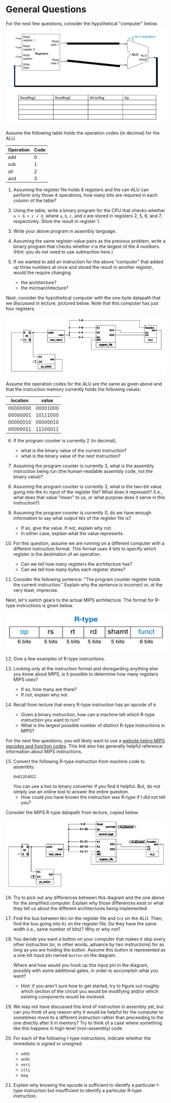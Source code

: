 # General Questions

For the next few questions,
consider the hypothetical "computer" below.

![simple computer](images/basic_datapath_and_table.png)

Assume the following table holds the operation codes (in decimal) for the
ALU.

   Operation | Code |
   ---       | ---  |
   add       |   0  |
   sub       |   1  |
   slt       |   2  |
   and       |   3  |

1. Assuming the register file holds 8 registers and the can ALU can perform
   only those 4 operations,
   how many bits are required in each column of the table?

2. Using the table, write a binary program for the CPU that checks whether
   `a + b + c < d`, where `a`, `b`, `c`, and `d` are stored in
   registers 2, 5, 6, and 7, respectively.
   Store the result in register 1.

3. Write your above program in assembly language.

4. Assuming the same register-value pairs as the previous problem,
   write a binary program that checks whether `d` is the largest of the 4
   numbers.
   (Hint: you do not need to use subtraction here.)

5. If we wanted to add an instruction for the above "computer" that added up
   three numbers at once and stored the result in another register,
   would the require changing
   * the architecture?
   * the microarchitecture?

Next, consider the hypothetical computer with the one-byte datapath that
we discussed in lecture, pictured below.
Note that this computer has just four registers.

![one-byte computer](images/one-byte-datapath.png)

Assume the operation codes for the ALU are the same as given above and that
the instruction memory currently holds the following values:

   location | value    |
   ---      | ---      |
   00000000 | 00001000 |
   00000001 | 10111000 |
   00000010 | 00000010 |
   00000011 | 11100011 |

6. If the program counter is currently 2 (in decimal),
   * what is the binary value of the current instruction?
   * what is the binary value of the next instruction?

7. Assuming the program counter is currently 3,
   what is the assembly instruction being run
   (the human-readable assembly code, not the binary value)?

8. Assuming the program counter is currently 3,
   what is the two-bit value going into the `R1` input of the register file?
   What does it represent?
   (I.e., what does that value "mean" to us,
   or what purpose does it serve in this instruction?)

9. Assuming the program counter is currently 0,
   do we have enough information to say what output `RD1` of the register file
   is?
   * If so, give the value.
     If not, explain why not.
   * In either case, explain what the value represents.

10. For this question,
    assume we are running on a different computer with a different instruction
    format.
    This format uses 4 bits to specify which register is the destination of an
    operation.
    * Can we tell how many registers the architecture has?
    * Can we tell how many bytes each register stores?

11. Consider the following sentence:
    "The program counter register holds the current instruction."
    Explain why the sentence is incorrect or, at the very least, imprecise.

Next, let's switch gears to the actual MIPS architecture.
The format for R-type instructions is given below.

![R-type instructions](images/instruction-format-r.png)

12. Give a few examples of R-type instructions.

13. Looking only at the instruction format and disregarding anything else you
    know about MIPS,
    is it possible to determine how many registers MIPS uses?
    * If so, how many are there?
    * If not, explain why not.

14. Recall from lecture that every R-type instruction has an opcode of `0`.
    * Given a binary instruction,
      how can a machine tell *which* R-type instruction you want to run?
    * What is the largest possible number of distinct R-type instructions in
      MIPS?

<!--
2. Is there anything that can be done in a high-level language (e.g., Java)
that cannot be done in assembly?
If so, give an example.
If not, explain why not.

4. MIPS instructions are stored as 32-bit numbers.
What is the advantage of having every instruction stored using the same
number of bits?
Are there any disadvantages?
-->

For the next few questions,
you will likely want to use a
[website listing MIPS opcodes and function codes](https://uweb.engr.arizona.edu/~ece369/Resources/spim/MIPSReference.pdf).
This link also has generally helpful reference information about MIPS
instructions.

15. Convert the following R-type instruction from machine code to
    assembly:
    ```
    0x012E4022
    ```
    You can use a hex to binary converter if you find it helpful.
    But, do not simply use an online tool to answer the entire question.
    * How could you have known the instruction was R-type if I did not tell
      you?

Consider the MIPS R-type datapath from lecture, copied below.

![R-type datapath](images/r_type.jpg)

16. Try to pick out any differences between this diagram and the one above for
    the simplified computer.
    Explain why those differences exist or what they tell us about the
    different architectures being implemented.

17. Find the bus between `RD1` on the register file and `In1` on the ALU.
    Then, find the bus going into `R1` on the register file.
    Do they have the same width (i.e., same number of bits)?
    Why or why not?

18. You decide you want a button on your computer that makes it skip every
    other instruction
    (or, in other words, advance by two instructions)
    for as long as you are holding the button.
    Assume this button is represented as a one-bit input pin named `button`
    on the diagram.

    Where and how would you hook up this input pin in the diagram,
    possibly with some additional gates,
    in order to accomplish what you want?
    * Hint: if you aren't sure how to get started,
      try to figure out roughly which section of the circuit you
      would be modifying and/or which existing components would be involved.

<!--
15. We have seen that computer instructions are really just numbers.
Explain in your own words how we can use this fact to make a computer that runs
automatically.
-->

19. We may not have discussed this kind of instruction in assembly yet,
    but can you think of any reason why it would be helpful for the computer
    to sometimes move to a different instruction rather than proceeding to the
    one directly after it in memory?
    Try to think of a case where something like this happens in high-level
    (non-assembly) code.

20. For each of the following I-type instructions,
    indicate whether the immediate is signed or unsigned.
    * `addi`
    * `andi`
    * `xori`
    * `slti`
    * `beq`

21. Explain why knowing the opcode is sufficient to identify a particular
    I-type instruction but insufficient to identify a particular R-type
    instruction.

